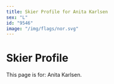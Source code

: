 ```yaml
---
title: Skier Profile for Anita Karlsen
sex: "L"
id: "9546"
image: "/img/flags/nor.svg" 
---
```


# Skier Profile

This page is for: Anita Karlsen.
    